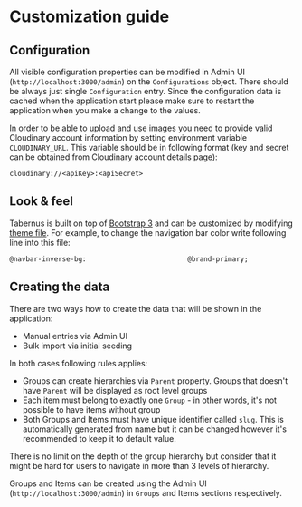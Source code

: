 # Customization guide

## Configuration

All visible configuration properties can be modified in Admin UI 
(`http://localhost:3000/admin`) on the `Configurations` object. There should 
be always just single `Configuration` entry. Since the configuration data
is cached when the application start please make sure to restart the 
application when you make a change to the values.

In order to be able to upload and use images you need to provide valid 
Cloudinary account information by setting environment variable `CLOUDINARY_URL`.
This variable should be in following format (key and secret can be obtained
from Cloudinary account details page):

```
cloudinary://<apiKey>:<apiSecret>
```

## Look & feel

Tabernus is built on top of [Bootstrap 3](https://getbootstrap.com/docs/3.4/) 
and can be customized by modifying [theme file](./src/less/theme.less). For
example, to change the navigation bar color write following line into this file:

```
@navbar-inverse-bg:                         @brand-primary;
```

## Creating the data

There are two ways how to create the data that will be shown in the application:

* Manual entries via Admin UI
* Bulk import via initial seeding

In both cases following rules applies:

* Groups can create hierarchies via `Parent` property. Groups that doesn't have
`Parent` will be displayed as root level groups
* Each item must belong to exactly one `Group` - in other words, it's not 
possible to have items without group
* Both Groups and Items must have unique identifier called `slug`. This is 
automatically generated from name but it can be changed however it's recommended
to keep it to default value.

There is no limit on the depth of the group hierarchy but consider that it might
be hard for users to navigate in more than 3 levels of hierarchy.

Groups and Items can be created using the Admin UI 
(`http://localhost:3000/admin`) in `Groups` and Items sections respectively. 

